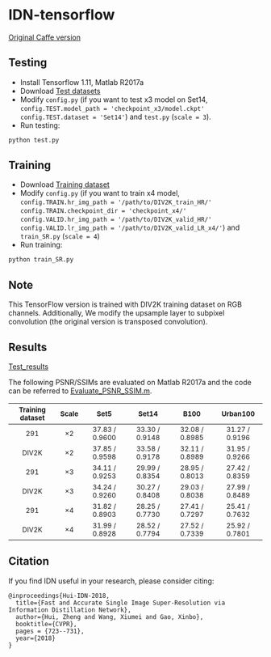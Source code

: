 # IDN-tensorflow
[Original Caffe version](https://github.com/Zheng222/IDN-Caffe)
## Testing
* Install Tensorflow 1.11, Matlab R2017a
* Download [Test datasets](https://drive.google.com/open?id=1_K6mchwDGOQMIXuBIGrlDA4EAYgbtdmU)
* Modify `config.py` (if you want to test x3 model on Set14, `config.TEST.model_path = 'checkpoint_x3/model.ckpt'` `config.TEST.dataset = 'Set14'`) and `test.py` (`scale = 3`).
* Run testing:
```bash
python test.py
```

## Training
* Download [Training dataset]()
* Modify `config.py` (if you want to train x4 model, `config.TRAIN.hr_img_path = '/path/to/DIV2K_train_HR/'` `config.TRAIN.checkpoint_dir = 'checkpoint_x4/'` `config.VALID.hr_img_path = '/path/to/DIV2K_valid_HR/'` `config.VALID.lr_img_path = '/path/to/DIV2K_valid_LR_x4/'`) and `train_SR.py` (`scale = 4`)
* Run training:
```bash
python train_SR.py
```
## Note
This TensorFlow version is trained with DIV2K training dataset on RGB channels. Additionally, We modify the upsample layer to subpixel convolution (the original version is transposed convolution).

## Results
[Test_results](https://drive.google.com/open?id=1saFhGV8t2ytzRLHE2CaFc4H_UkvJo9KS)

The following PSNR/SSIMs are evaluated on Matlab R2017a and the code can be referred to [Evaluate_PSNR_SSIM.m](https://github.com/yulunzhang/RCAN/blob/master/RCAN_TestCode/Evaluate_PSNR_SSIM.m).

| <sub>Training dataset</sub> | <sub>Scale</sub> | <sub>Set5</sub> | <sub>Set14</sub> | <sub>B100</sub> | <sub>Urban100</sub> |
|:---:|:---:|:---:|:---:|:---:|:---:|
| <sub> 291 </sub> | <sub>×2</sub> | <sub>37.83 / 0.9600<sub> | <sub>33.30 / 0.9148</sub>|<sub>32.08 / 0.8985</sub>|<sub>31.27 / 0.9196</sub>|
| <sub> DIV2K </sub> | <sub>×2</sub> | <sub>37.85 / 0.9598<sub> | <sub>33.58 / 0.9178</sub>|<sub>32.11 / 0.8989</sub>|<sub>31.95 / 0.9266</sub>|
| <sub> 291 </sub> | <sub>×3</sub> | <sub>34.11 / 0.9253<sub> | <sub>29.99 / 0.8354</sub>|<sub>28.95 / 0.8013</sub>|<sub>27.42 / 0.8359</sub>|
| <sub> DIV2K </sub> | <sub>×3</sub> | <sub>34.24 / 0.9260<sub> | <sub>30.27 / 0.8408</sub>|<sub>29.03 / 0.8038</sub>|<sub>27.99 / 0.8489</sub>|
| <sub> 291 </sub> | <sub>×4</sub> | <sub>31.82 / 0.8903<sub> | <sub>28.25 / 0.7730</sub>|<sub>27.41 / 0.7297</sub>|<sub>25.41 / 0.7632</sub>|
| <sub> DIV2K </sub> | <sub>×4</sub> | <sub>31.99 / 0.8928<sub> | <sub>28.52 / 0.7794</sub>|<sub>27.52 / 0.7339</sub>|<sub>25.92 / 0.7801</sub>|
## Citation

If you find IDN useful in your research, please consider citing:

```
@inproceedings{Hui-IDN-2018,
  title={Fast and Accurate Single Image Super-Resolution via Information Distillation Network},
  author={Hui, Zheng and Wang, Xiumei and Gao, Xinbo},
  booktitle={CVPR},
  pages = {723--731},
  year={2018}
}
```
